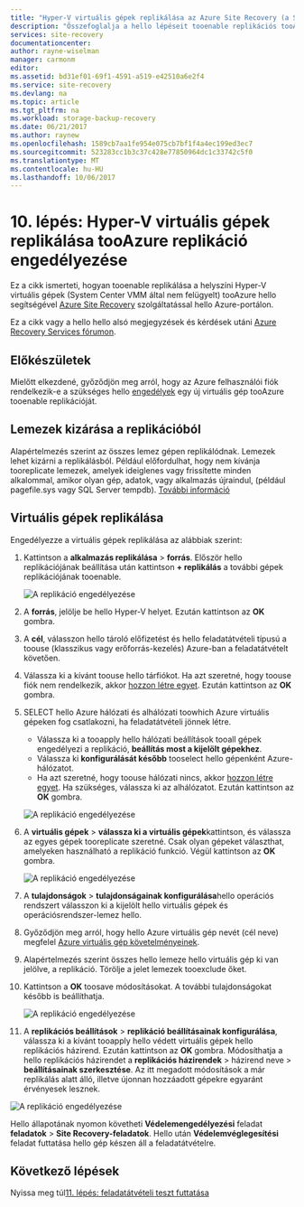```yaml
---
title: "Hyper-V virtuális gépek replikálása az Azure Site Recovery (a System Center VMM nélkül) tooAzure aaaEnable replikációs |} Microsoft Docs"
description: "Összefoglalja a hello lépéseit tooenable replikációs tooAzure hello Azure Site Recovery szolgáltatással a Hyper-V virtuális gépek"
services: site-recovery
documentationcenter: 
author: rayne-wiselman
manager: carmonm
editor: 
ms.assetid: bd31ef01-69f1-4591-a519-e42510a6e2f4
ms.service: site-recovery
ms.devlang: na
ms.topic: article
ms.tgt_pltfrm: na
ms.workload: storage-backup-recovery
ms.date: 06/21/2017
ms.author: raynew
ms.openlocfilehash: 1589cb7aa1fe954e075cb7bf1f4a4ec199ed3ec7
ms.sourcegitcommit: 523283cc1b3c37c428e77850964dc1c33742c5f0
ms.translationtype: MT
ms.contentlocale: hu-HU
ms.lasthandoff: 10/06/2017
---
```

# <a name="step-10-enable-replication-for-hyper-v-vms-replicating-tooazure"></a>10. lépés: Hyper-V virtuális gépek replikálása tooAzure replikáció engedélyezése


Ez a cikk ismerteti, hogyan tooenable replikálása a helyszíni Hyper-V virtuális gépek (System Center VMM által nem felügyelt) tooAzure hello segítségével [Azure Site Recovery](site-recovery-overview.md) szolgáltatással hello Azure-portálon.

Ez a cikk vagy a hello hello alsó megjegyzések és kérdések utáni [Azure Recovery Services fórumon](https://social.msdn.microsoft.com/forums/azure/home?forum=hypervrecovmgr).




## <a name="before-you-start"></a>Előkészületek

Mielőtt elkezdené, győződjön meg arról, hogy az Azure felhasználói fiók rendelkezik-e a szükséges hello [engedélyek](site-recovery-role-based-linked-access-control.md#permissions-required-to-enable-replication-for-new-virtual-machines) egy új virtuális gép tooAzure tooenable replikációját.

## <a name="exclude-disks-from-replication"></a>Lemezek kizárása a replikációból

Alapértelmezés szerint az összes lemez gépen replikálódnak. Lemezek lehet kizárni a replikálásból. Például előfordulhat, hogy nem kívánja tooreplicate lemezek, amelyek ideiglenes vagy frissítette minden alkalommal, amikor olyan gép, adatok, vagy alkalmazás újraindul, (például pagefile.sys vagy SQL Server tempdb). [További információ](site-recovery-exclude-disk.md)


## <a name="replicate-vms"></a>Virtuális gépek replikálása

Engedélyezze a virtuális gépek replikálása az alábbiak szerint:          

1. Kattintson a **alkalmazás replikálása** > **forrás**. Először hello replikációjának beállítása után kattintson **+ replikálás** a további gépek replikációjának tooenable.

    ![A replikáció engedélyezése](./media/hyper-v-site-walkthrough-enable-replication/enable-replication.png)
2. A **forrás**, jelölje be hello Hyper-V helyet. Ezután kattintson az **OK** gombra.
3. A **cél**, válasszon hello tároló előfizetést és hello feladatátvételi típusú a toouse (klasszikus vagy erőforrás-kezelés) Azure-ban a feladatátvételt követően.
4. Válassza ki a kívánt toouse hello tárfiókot. Ha azt szeretné, hogy toouse fiók nem rendelkezik, akkor [hozzon létre egyet](#set-up-an-azure-storage-account). Ezután kattintson az **OK** gombra.
5. SELECT hello Azure hálózati és alhálózati toowhich Azure virtuális gépeken fog csatlakozni, ha feladatátvételi jönnek létre.

    - Válassza ki a tooapply hello hálózati beállítások tooall gépek engedélyezi a replikáció, **beállítás most a kijelölt gépekhez**.
    - Válassza ki **konfigurálását később** tooselect hello gépenként Azure-hálózatot.
    - Ha azt szeretné, hogy toouse hálózati nincs, akkor [hozzon létre egyet](#set-up-an-azure-network). Ha szükséges, válassza ki az alhálózatot. Ezután kattintson az **OK** gombra.

   ![A replikáció engedélyezése](./media/hyper-v-site-walkthrough-enable-replication/enable-replication11.png)

6. A **virtuális gépek** > **válassza ki a virtuális gépek**kattintson, és válassza az egyes gépek tooreplicate szeretné. Csak olyan gépeket választhat, amelyeken használható a replikáció funkció. Végül kattintson az **OK** gombra.

    ![A replikáció engedélyezése](./media/hyper-v-site-walkthrough-enable-replication/enable-replication5-for-exclude-disk.png)

7. A **tulajdonságok** > **tulajdonságainak konfigurálása**hello operációs rendszert válasszon ki a kijelölt hello virtuális gépek és operációsrendszer-lemez hello.
8. Győződjön meg arról, hogy hello Azure virtuális gép nevét (cél neve) megfelel [Azure virtuális gép követelményeinek](site-recovery-support-matrix-to-azure.md#failed-over-azure-vm-requirements).
9. Alapértelmezés szerint összes hello lemeze hello virtuális gép ki van jelölve, a replikáció. Törölje a jelet lemezek tooexclude őket.
10. Kattintson a **OK** toosave módosításokat. A további tulajdonságokat később is beállíthatja.

    ![A replikáció engedélyezése](./media/hyper-v-site-walkthrough-enable-replication/enable-replication6-with-exclude-disk.png)

11. A **replikációs beállítások** > **replikáció beállításainak konfigurálása**, válassza ki a kívánt tooapply hello védett virtuális gépek hello replikációs házirend. Ezután kattintson az **OK** gombra. Módosíthatja a hello replikációs házirendet a **replikációs házirendek** > házirend neve > **beállításainak szerkesztése**. Az itt megadott módosítások a már replikálás alatt álló, illetve újonnan hozzáadott gépekre egyaránt érvényesek lesznek.


   ![A replikáció engedélyezése](./media/hyper-v-site-walkthrough-enable-replication/enable-replication7.png)

Hello állapotának nyomon követheti **Védelemengedélyezési** feladat **feladatok** > **Site Recovery-feladatok**. Hello után **Védelemvéglegesítési** feladat futtatása hello gép készen áll a feladatátvételre.


## <a name="next-steps"></a>Következő lépések


Nyissa meg túl[11. lépés: feladatátvételi teszt futtatása](hyper-v-site-walkthrough-test-failover.md)
